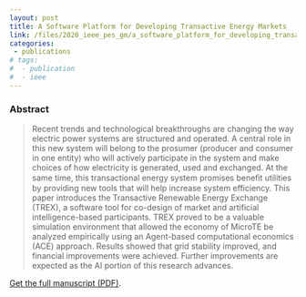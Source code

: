 ```yaml
---
layout: post
title: A Software Platform for Developing Transactive Energy Markets
link: /files/2020_ieee_pes_gm/a_software_platform_for_developing_transactive_energy_markets.pdf
categories:
 - publications
# tags:
#  - publication
#  - ieee
---
```

<!-- *This manuscript has been submitted to IEEE PES General Meeting 2020* -->

### Abstract
> Recent trends and technological breakthroughs are changing the way electric power systems are structured and operated. A central role in this new system will belong to the prosumer (producer and consumer in one entity) who will actively participate in the system and make choices of how electricity is generated, used and exchanged. At the same time, this transactional energy system promises beneﬁt utilities by providing new tools that will help increase system efficiency. This paper introduces the Transactive Renewable Energy Exchange (TREX), a software tool for co-design of market and artificial intelligence-based participants. TREX proved to be a valuable simulation environment that allowed the economy of MicroTE be analyzed empirically using an Agent-based computational economics (ACE) approach. Results showed that grid stability improved, and financial improvements were achieved. Further improvements are expected as the AI portion of this research advances.

[Get the full manuscript (PDF)](/files/2020_ieee_pes_gm/a_software_platform_for_developing_transactive_energy_markets.pdf).
